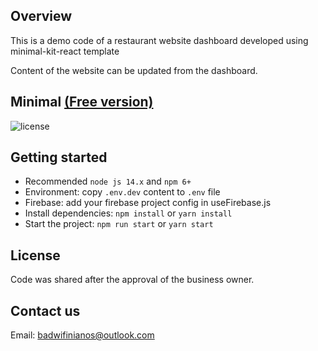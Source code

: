 ## Overview

This is a demo code of a restaurant website dashboard
developed using minimal-kit-react template

Content of the website can be updated from the dashboard.

## Minimal [(Free version)](https://minimal-kit-react.vercel.app/)

![license](https://img.shields.io/badge/license-MIT-blue.svg)

## Getting started

- Recommended `node js 14.x` and `npm 6+`
- Environment: copy `.env.dev` content to `.env` file
- Firebase: add your firebase project config in useFirebase.js
- Install dependencies: `npm install` or `yarn install`
- Start the project: `npm run start` or `yarn start`

## License

Code was shared after the approval of the business owner.

## Contact us

Email: badwifinianos@outlook.com
